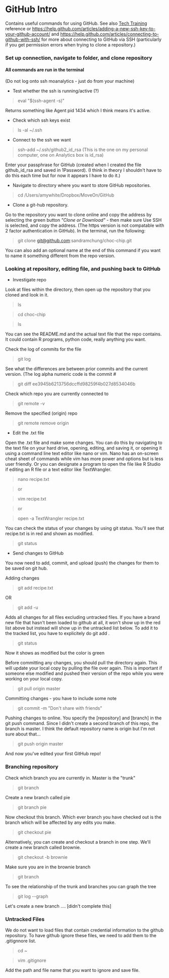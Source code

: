 # GitHub Intro
Contains useful commands for using GitHub.  See also [Tech Training](https://sites.google.com/a/moveon.org/moveon-wiki/tech/tech-trainings/introduction-to-git-version-control) reference or https://help.github.com/articles/adding-a-new-ssh-key-to-your-github-account/ and https://help.github.com/articles/connecting-to-github-with-ssh/ for more about connecting to GitHub via SSH (particularly if you get permission errors when trying to clone a repository.) 
  
### Set up connection, navigate to folder, and clone repository

#### All commands are run in the terminal 

(Do not log onto ssh moanalytics - just do from your machine)

* Test whether the ssh is running/active (?)

 >eval "$(ssh-agent -s)"

 Returns something like Agent pid 1434 which I think means it's active.  

* Check which ssh keys exist

> ls -al ~/.ssh

* Connect to the ssh we want

 >ssh-add ~/.ssh/github2_id_rsa 
 (This is the one on my personal computer, one on Analytics box is id_rsa)
 
 Enter your passphrase for GitHub (created when I created the file github_id_rsa and saved in 1Password). (I think in theory I shouldn't have to do this each time but for now it appears I have to do it.)

* Navigate to directory where you want to store GitHub repositories.
 >cd /Users/amywhite/Dropbox/MoveOn/GitHub

* Clone a git-hub repository.  

 Go to the repository you want to clone online and copy the address by selecting the green button _"Clone or Download"_ - then make sure Use SSH is selected, and copy the address.  (The https version is not compatable with 2 factor authentication in GitHub). In the terminal, run the following: 

 >git clone git@github.com:sandramchung/choc-chip.git
 
 You can also add an optional name at the end of this command if you want to name it something different from the repo version.

### Looking at repository, editing file, and pushing back to GitHub

* Investigate repo

 Look at files within the directory, then open up the repository that you cloned and look in it.
 >ls
 
 >cd choc-chip

 >ls

 You can see the README.md and the actual text file that the repo contains.  It could contain R programs, python code, really anything you want.  
 
 Check the log of commits for the file
 >git log

 See what the differences are between prior commits and the current version.  (The log alpha numeric code is the commit #
 >git diff ee3945b6213756dccffd98259f4b027d8534046b
 
 Check which repo you are currently connected to
 >git remote -v
 
 Remove the specified (origin) repo
 >git remote remove origin
 

* Edit the .txt file

 Open the .txt file and make some changes. You can do this by navigating to the text file on your hard drive, opening, editing, and saving it, or opening it using a command line text editor like nano or vim.  Nano has an on-screen cheat sheet of commands while vim has more power and options but is less user friendly. Or you can designate a program to open the file like R Studio if editing an R file or a text editor like TextWrangler.
 >nano recipe.txt 

 > or

 >vim recipe.txt

 > or 
 
 > open -a TextWrangler recipe.txt

 You can check the status of your changes by using git status.  You'll see that recipe.txt is in red and shown as modified.  
 >git status

* Send changes to GitHub

 You now need to add, commit, and upload (push) the changes for them to be saved on git hub. 
 
 Adding changes
 >git add recipe.txt 
 
 OR
 
 >git add -u 
 
 Adds all changes for all files excluding untracked files.  If you have a brand new file that hasn't been loaded to github at all, it won't show up in the red list above but instead will show up in the untracked list below.  To add it to the tracked list, you have to explicitely do git add <file>.  
 
 >git status
 
 Now it shows as modified but the color is green

 Before committing any changes, you should pull the directory again.  This will update your local copy by pulling the file over again.  This is important if someone else modified and pushed their version of the repo while you were working on your local copy.
 > git pull origin master

 Committing changes - you have to include some note
 >git commit -m "Don't share with friends"

 Pushing changes to online.  You specify the [repository] and [branch] in the git push command.  Since I didn't create a second branch of this repo, the branch is master.  I think the default repository name is origin but I'm not sure about that... 
 >git push origin master

 And now you've edited your first GitHub repo!
 
### Branching repository

 Check which branch you are currently in.  Master is the "trunk"
 >git branch

 Create a new branch called pie
 >git branch pie

 Now checkout this branch.  Which ever branch you have checked out is the branch which will be affected by any edits you make.
 > git checkout pie

 Alternatively, you can create and checkout a branch in one step.  We'll create a new branch called brownie.
 > git checkout -b brownie

 Make sure you are in the brownie branch
 >git branch

 To see the relationship of the trunk and branches you can graph the tree
 >git log --graph

 Let's create a new branch
 .... [didn't complete this]
 
 
 ### Untracked Files
 
  We do not want to load files that contain credential information to the github repository.  To have github ignore these files, we need to add them to the .gitignnore list. 
  
  >cd ~
  
  >vim .gitignore
  
  Add the path and file name that you want to ignore and save file.
  
